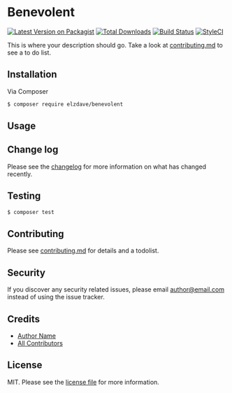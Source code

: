 # Benevolent

[![Latest Version on Packagist][ico-version]][link-packagist]
[![Total Downloads][ico-downloads]][link-downloads]
[![Build Status][ico-travis]][link-travis]
[![StyleCI][ico-styleci]][link-styleci]

This is where your description should go. Take a look at [contributing.md](contributing.md) to see a to do list.

## Installation

Via Composer

``` bash
$ composer require elzdave/benevolent
```

## Usage

## Change log

Please see the [changelog](changelog.md) for more information on what has changed recently.

## Testing

``` bash
$ composer test
```

## Contributing

Please see [contributing.md](contributing.md) for details and a todolist.

## Security

If you discover any security related issues, please email author@email.com instead of using the issue tracker.

## Credits

- [Author Name][link-author]
- [All Contributors][link-contributors]

## License

MIT. Please see the [license file](license.md) for more information.

[ico-version]: https://img.shields.io/packagist/v/elzdave/benevolent.svg?style=flat-square
[ico-downloads]: https://img.shields.io/packagist/dt/elzdave/benevolent.svg?style=flat-square
[ico-travis]: https://img.shields.io/travis/elzdave/benevolent/master.svg?style=flat-square
[ico-styleci]: https://styleci.io/repos/12345678/shield

[link-packagist]: https://packagist.org/packages/elzdave/benevolent
[link-downloads]: https://packagist.org/packages/elzdave/benevolent
[link-travis]: https://travis-ci.org/elzdave/benevolent
[link-styleci]: https://styleci.io/repos/12345678
[link-author]: https://github.com/elzdave
[link-contributors]: ../../contributors
